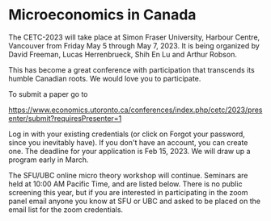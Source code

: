 # Microeconomics in Canada

The CETC-2023 will take place at Simon Fraser University, Harbour Centre, Vancouver from Friday May 5 through May 7, 2023. It is being organized
by David Freeman, Lucas Herrenbrueck, Shih En Lu and Arthur Robson.

This has become a great conference with participation that transcends its humble Canadian roots. We would love you to participate.

To submit a paper go to

https://www.economics.utoronto.ca/conferences/index.php/cetc/2023/presenter/submit?requiresPresenter=1

Log in with your existing credentials (or click on Forgot your password, since you inevitably have).  If you don't have an account, you can create one.
The deadline for your application is Feb 15, 2023. We will draw up a program early in March.

The SFU/UBC online micro theory workshop will continue.  Seminars are held at 10:00 AM Pacific Time, and are listed below.  There is no public
screening this year, but if you are interested in participating in the zoom panel email anyone you know at SFU or UBC and asked to be placed on the email list for the zoom credentials.
